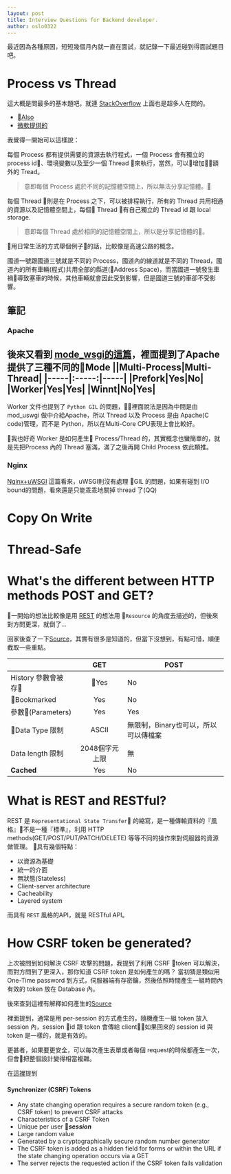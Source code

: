 ```yaml
---
layout: post
title: Interview Questions for Backend developer.
author: oslo0322
---
```


最近因為各種原因，短短幾個月內就一直在面試，就記錄一下最近碰到得面試題目吧。

# Process vs Thread
這大概是問最多的基本題吧，就連 [StackOverflow] 上面也是超多人在問的。
* [Also]
* [微軟提供的]

我覺得一開始可以這樣說：

每個 Process 都有提供需要的資源去執行程式，一個 Process 會有獨立的 process id、環境變數以及至少一個 Thread 來執行，當然，可以增加額外的 Tread。

> 意即每個 Process 處於不同的記憶體空間上，所以無法分享記憶體。

每個 Thread 則是在 Process 之下，可以被排程執行，所有的 Thread 共用相通的資源以及記憶體空間上，每個 Thread 有自己獨立的 Thread id 跟 local storage.

> 意即每個 Thread 處於相同的記憶體空間上，所以是分享記憶體的。

用日常生活的方式舉個例子的話，比較像是高速公路的概念。

國道一號跟國道三號就是不同的 Process，國道內的線道就是不同的 Thread，國道內的所有車輛(程式)共用全部的縣道(Address Space)，而當國道一號發生車禍導致塞車的時候，其他車輛就會因此受到影響，但是國道三號的車卻不受影響。

## 筆記

### Apache
後來又看到 [mode_wsgi的這篇]，裡面提到了Apache提供了三種不同的Mode
||Multi-Process|Multi-Thread|
|-----|:-----:|-----|
|Prefork|Yes|No|
|Worker|Yes|Yes|
|Winnt|No|Yes|
----
Worker 文件也提到了 `Python GIL` 的問題，裡面說法是因為中間是由 mod_uswgi 做中介給Apache，所以 Thread 以及 Process 是由 Apache(C code)管理，而不是 Python，所以在Multi-Core CPU表現上會比較好。

我也好奇 Worker 是如何產生 Process/Thread 的，其實概念也蠻簡單的，就是先把Process 內的 Thread 塞滿，滿了之後再開 Child Process 依此類推。

### Nginx
[Nginx+uWSGI] 這篇看來，uWSGI則沒有處理 GIL 的問題，如果有碰到 I/O bound的問題，看來還是只能乖乖地關掉 thread 了(QQ)


[StackOverflow]: https://stackoverflow.com/questions/200469/what-is-the-difference-between-a-process-and-a-thread?page=1&tab=votes#tab-top

[微軟提供的]: https://msdn.microsoft.com/en-us/library/windows/desktop/ms681917(v=vs.85).aspx

[Also]: http://web.archive.org/web/20100807021758/http://kquest.co.cc/2010/03/program-process-task-thread

[mode_wsgi的這篇]:http://modwsgi.readthedocs.io/en/develop/user-guides/processes-and-threading.html

[Nginx+uWSGI]: https://www.reddit.com/r/Python/comments/4s40ge/understanding_uwsgi_threads_processes_and_gil/


# Copy On Write

# Thread-Safe


# What's the different between HTTP methods POST and GET?

一開始的想法比較像是用 [REST](https://en.wikipedia.org/wiki/Representational_state_transfer) 的想法用 `Resource` 的角度去描述的，但後來對方問更深，就倒了...

回家後查了一下[Source](https://www.diffen.com/difference/GET-vs-POST-HTTP-Requests)，其實有很多是知道的，但當下沒想到，有點可惜，順便截取一些重點。

||GET| POST|
|-----|:-----:|-----|
|History 參數會被存|Yes|No|
|Bookmarked|Yes|No|
|參數(Parameters)|Yes|Yes|
|Data Type 限制|ASCII|無限制，Binary也可以，所以可以傳檔案|
|Data length 限制|2048個字元上限|無|
|**Cached**|Yes|No|

# What is REST and RESTful?

REST 是 `Representational State Transfer` 的縮寫，是一種傳輸資料的『風格』不是一種『標準』，利用 HTTP methods(GET/POST/PUT/PATCH/DELETE) 等等不同的操作來對伺服器的資源做管理。
具有幾個特點：

* 以資源為基礎
* 統一的介面
* 無狀態(Stateless)
* Client-server architecture
* Cacheability
* Layered system

而具有 `REST` 風格的API，就是 RESTful API。

# How CSRF token be generated?
上次被問到如何解決 CSRF 攻擊的問題，我提到了利用 CSRF token 可以解決，而對方問到了更深入，那你知道 CSRF token 是如何產生的嗎？
當初猜是類似用 One-Time password 到方式，伺服器端有存密鑰，然後依照時間產生一組時間內有效的 token 放在 Database 內。

後來查到這裡有解釋如何產生的[Source](https://stackoverflow.com/questions/8655817/csrf-protection-do-we-have-to-generate-a-token-for-every-form)

裡面提到，通常是用 per-session 的方式產生的，隨機產生一組 token 放入 session 內，session id 跟 token 會傳給 client，如果回來的 session id 與 token 是一樣的，就是有效的。

更甚者，如果要更安全，可以每次產生表單或者每個 request的時候都產生一次，但會把整個設計變得相當複雜。

在[這裡][1]提到

[1]: https://www.owasp.org/index.php/Cross-Site_Request_Forgery_(CSRF)_Prevention_Cheat_Sheet#General_Recommendation:_Synchronizer_Token_Pattern

#### Synchronizer (CSRF) Tokens
* Any state changing operation requires a secure random token (e.g., CSRF token) to prevent CSRF attacks
* Characteristics of a CSRF Token
* Unique per user ***session***
* Large random value
* Generated by a cryptographically secure random number generator
* The CSRF token is added as a hidden field for forms or within the URL if the state changing operation occurs via a GET
* The server rejects the requested action if the CSRF token fails validation
